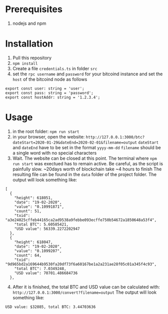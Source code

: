 # Prerequisites
1. nodejs and npm

# Installation
1. Pull this repository
2. `npm install`
3. Create a file  `credentials.ts` in folder `src` 
4. set the `rpc username` and `password` for your bitcoind instance and set the `host` of the bitcoind node as follows
```
export const user: string = 'user';
export const pass: string = 'password';
export const hostAddr: string = '1.2.3.4';
```

# Usage
1. in the root folder: `npm run start`
2. in your browser, open the website: `http://127.0.0.1:3000/btc?dateStart=2020-01-29&dateEnd=2020-02-01&filename=output`
`dateStart` and `dateEnd` have to be set in the format `yyyy-mm-dd`
`filename` should be a single word with no special characters
3. Wait. The website can be closed at this point. The terminal where `npm run start` was exectued has to remain active.
Be careful, as the script is painfully slow. ~20days worth of blockchain take ~4 hours to finish
The resulting file can be found in the `data` folder of the project folder. The output will look something like:
```
[
  {
    "height": 618051,
    "date": "19-02-2020",
    "value": "0.10991871",
    "count": 51,
    "txid": "a3e24025cffeb44165ca2ad9538a9febbe093ecffe750b54672a1850648a53f4",
    "total BTC": 5.60585421,
    "USD value": 56339.2272202947
  },
  {
    "height": 618047,
    "date": "19-02-2020",
    "value": "0.1099207",
    "count": 64,
    "txid": "9d965bd2a169644b9530fa20df73f6a60167be1a2a231ae28f05c01a345f4c93",
    "total BTC": 7.0349248,
    "USD value": 70701.486684736
  },
```

4. After it is finished, the total BTC and USD value can be calculated with:
`http://127.0.0.1:3000/convert?filename=output`
The output will look something like:
```
USD value: $32085, total BTC: 3.44703636
```